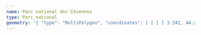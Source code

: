 ```yaml
---
name: Parc national des Cévennes
type: Parc national
geometry: '{ "type": "MultiPolygon", "coordinates": [ [ [ [ 3.242, 44.227 ], [ 3.235, 44.206 ], [ 3.228, 44.2 ], [ 3.231, 44.234 ], [ 3.242, 44.227 ] ] ], [ [ [ 3.568, 44.349 ], [ 3.558, 44.344 ], [ 3.542, 44.359 ], [ 3.54, 44.348 ], [ 3.518, 44.352 ], [ 3.553, 44.372 ], [ 3.568, 44.349 ] ] ], [ [ [ 3.595, 44.401 ], [ 3.585, 44.372 ], [ 3.583, 44.403 ], [ 3.545, 44.418 ], [ 3.584, 44.42 ], [ 3.595, 44.401 ] ] ], [ [ [ 3.955, 44.333 ], [ 3.924, 44.337 ], [ 3.907, 44.349 ], [ 3.865, 44.338 ], [ 3.865, 44.324 ], [ 3.9, 44.327 ], [ 3.903, 44.315 ], [ 3.927, 44.325 ], [ 3.92, 44.287 ], [ 3.899, 44.3 ], [ 3.887, 44.289 ], [ 3.873, 44.303 ], [ 3.85, 44.3 ], [ 3.854, 44.281 ], [ 3.745, 44.3 ], [ 3.755, 44.278 ], [ 3.729, 44.276 ], [ 3.737, 44.265 ], [ 3.786, 44.281 ], [ 3.828, 44.263 ], [ 3.803, 44.264 ], [ 3.802, 44.234 ], [ 3.782, 44.243 ], [ 3.792, 44.222 ], [ 3.749, 44.235 ], [ 3.73, 44.22 ], [ 3.749, 44.21 ], [ 3.739, 44.189 ], [ 3.709, 44.21 ], [ 3.708, 44.199 ], [ 3.686, 44.206 ], [ 3.666, 44.226 ], [ 3.673, 44.252 ], [ 3.641, 44.258 ], [ 3.65, 44.23 ], [ 3.639, 44.231 ], [ 3.636, 44.228 ], [ 3.66, 44.207 ], [ 3.613, 44.178 ], [ 3.626, 44.154 ], [ 3.653, 44.146 ], [ 3.636, 44.14 ], [ 3.626, 44.101 ], [ 3.572, 44.094 ], [ 3.615, 44.083 ], [ 3.608, 44.05 ], [ 3.548, 44.046 ], [ 3.548, 44.002 ], [ 3.48, 44.013 ], [ 3.426, 43.977 ], [ 3.413, 43.983 ], [ 3.446, 44.005 ], [ 3.444, 44.036 ], [ 3.477, 44.048 ], [ 3.493, 44.08 ], [ 3.437, 44.075 ], [ 3.403, 44.091 ], [ 3.417, 44.103 ], [ 3.403, 44.111 ], [ 3.425, 44.114 ], [ 3.452, 44.089 ], [ 3.483, 44.108 ], [ 3.486, 44.104 ], [ 3.505, 44.101 ], [ 3.488, 44.106 ], [ 3.501, 44.121 ], [ 3.434, 44.109 ], [ 3.442, 44.121 ], [ 3.435, 44.128 ], [ 3.43, 44.11 ], [ 3.426, 44.114 ], [ 3.417, 44.116 ], [ 3.403, 44.112 ], [ 3.404, 44.095 ], [ 3.397, 44.09 ], [ 3.394, 44.123 ], [ 3.423, 44.148 ], [ 3.423, 44.17 ], [ 3.453, 44.144 ], [ 3.489, 44.148 ], [ 3.503, 44.201 ], [ 3.471, 44.208 ], [ 3.429, 44.182 ], [ 3.385, 44.2 ], [ 3.318, 44.201 ], [ 3.291, 44.211 ], [ 3.288, 44.201 ], [ 3.228, 44.191 ], [ 3.251, 44.211 ], [ 3.284, 44.206 ], [ 3.293, 44.224 ], [ 3.317, 44.203 ], [ 3.372, 44.21 ], [ 3.361, 44.223 ], [ 3.397, 44.241 ], [ 3.483, 44.259 ], [ 3.479, 44.287 ], [ 3.556, 44.298 ], [ 3.546, 44.311 ], [ 3.568, 44.33 ], [ 3.588, 44.296 ], [ 3.568, 44.248 ], [ 3.513, 44.208 ], [ 3.597, 44.197 ], [ 3.587, 44.237 ], [ 3.599, 44.265 ], [ 3.619, 44.264 ], [ 3.608, 44.308 ], [ 3.659, 44.295 ], [ 3.713, 44.31 ], [ 3.686, 44.325 ], [ 3.62, 44.316 ], [ 3.601, 44.336 ], [ 3.641, 44.355 ], [ 3.673, 44.347 ], [ 3.671, 44.36 ], [ 3.702, 44.366 ], [ 3.803, 44.342 ], [ 3.8, 44.356 ], [ 3.774, 44.361 ], [ 3.779, 44.376 ], [ 3.747, 44.365 ], [ 3.751, 44.408 ], [ 3.666, 44.398 ], [ 3.633, 44.436 ], [ 3.606, 44.43 ], [ 3.568, 44.448 ], [ 3.583, 44.484 ], [ 3.606, 44.486 ], [ 3.586, 44.491 ], [ 3.608, 44.499 ], [ 3.596, 44.511 ], [ 3.619, 44.504 ], [ 3.623, 44.516 ], [ 3.666, 44.492 ], [ 3.658, 44.471 ], [ 3.698, 44.484 ], [ 3.7, 44.476 ], [ 3.684, 44.462 ], [ 3.685, 44.457 ], [ 3.705, 44.472 ], [ 3.754, 44.449 ], [ 3.778, 44.47 ], [ 3.78, 44.455 ], [ 3.796, 44.467 ], [ 3.818, 44.451 ], [ 3.851, 44.471 ], [ 3.857, 44.445 ], [ 3.908, 44.442 ], [ 3.907, 44.412 ], [ 3.877, 44.413 ], [ 3.864, 44.399 ], [ 3.909, 44.411 ], [ 3.918, 44.436 ], [ 3.936, 44.425 ], [ 3.928, 44.344 ], [ 3.955, 44.333 ] ], [ [ 3.836, 44.322 ], [ 3.831, 44.326 ], [ 3.821, 44.325 ], [ 3.824, 44.323 ], [ 3.836, 44.322 ] ], [ [ 3.724, 44.281 ], [ 3.72, 44.287 ], [ 3.702, 44.279 ], [ 3.721, 44.277 ], [ 3.724, 44.281 ] ], [ [ 3.574, 44.182 ], [ 3.568, 44.186 ], [ 3.565, 44.18 ], [ 3.569, 44.177 ], [ 3.574, 44.182 ] ], [ [ 3.556, 44.089 ], [ 3.549, 44.099 ], [ 3.529, 44.088 ], [ 3.545, 44.081 ], [ 3.556, 44.089 ] ] ] ] }'
---
```

